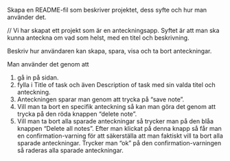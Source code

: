 Skapa en README-fil som beskriver projektet, dess syfte och hur man använder det.

// Vi har skapat ett projekt som är en anteckningsapp. Syftet är att man ska kunna anteckna om vad som helst, med en titel och  beskrivning. 


Beskriv hur användaren kan skapa, spara, visa och ta bort anteckningar.

Man använder det genom att 
1. gå in på sidan.
2. fylla i Title of task och även Description of task med sin valda titel och anteckning. 
3. Anteckningen sparar man genom att trycka på “save note”. 
4. Vill man ta bort en specifik anteckning så kan man göra det genom att trycka på den röda knappen “delete note”.
5. Vill man ta bort alla sparade anteckningar så trycker man på den blåa knappen “Delete all notes”. Efter man klickat på denna knapp så får man en confirmation-varning för att säkerställa att man faktiskt vill ta bort alla sparade anteckningar. Trycker man “ok” på den confirmation-varningen så raderas alla sparade anteckningar.

